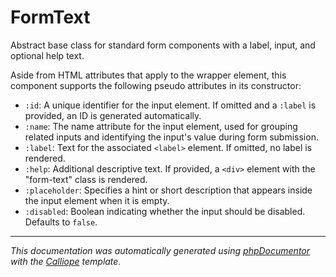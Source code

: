# FormText

Abstract base class for standard form components with a label, input, and
optional help text.

Aside from HTML attributes that apply to the wrapper element, this component
supports the following pseudo attributes in its constructor:

- `:id`: A unique identifier for the input element. If omitted and a `:label`
  is provided, an ID is generated automatically.
- `:name`: The name attribute for the input element, used for grouping
  related inputs and identifying the input's value during form submission.
- `:label`: Text for the associated `<label>` element. If omitted, no label
  is rendered.
- `:help`: Additional descriptive text. If provided, a `<div>` element with
  the "form-text" class is rendered.
- `:placeholder`: Specifies a hint or short description that appears inside
  the input element when it is empty.
- `:disabled`: Boolean indicating whether the input should be disabled.
  Defaults to `false`.

---

*This documentation was automatically generated using [phpDocumentor](http://www.phpdoc.org/) with the [Calliope](https://github.com/DaphneWebFramework/Calliope) template.*
